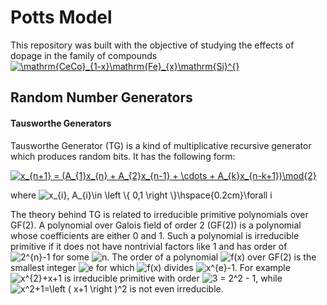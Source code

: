 # Potts Model
This repository was built with the objective of studying the effects of dopage in the family of compounds <a href="https://www.codecogs.com/eqnedit.php?latex=\inline&space;\dpi{120}&space;\mathrm{CeCo}_{1-x}\mathrm{Fe}_{x}\mathrm{Si}^{}" target="_blank"><img src="https://latex.codecogs.com/gif.latex?\inline&space;\dpi{120}&space;\mathrm{CeCo}_{1-x}\mathrm{Fe}_{x}\mathrm{Si}^{}" title="\mathrm{CeCo}_{1-x}\mathrm{Fe}_{x}\mathrm{Si}^{}" /></a>
##  Random Number Generators

#### Tausworthe Generators 
Tausworthe Generator (TG) is a kind of multiplicative recursive generator which produces random bits. It has the following form:

<a href="https://www.codecogs.com/eqnedit.php?latex=x_{n&plus;1}&space;=&space;(A_{1}x_{n}&space;&plus;&space;A_{2}x_{n-1}&space;&plus;&space;\cdots&space;&plus;&space;A_{k}x_{n-k&plus;1})\mod{2}" target="_blank"><img src="https://latex.codecogs.com/gif.latex?x_{n&plus;1}&space;=&space;(A_{1}x_{n}&space;&plus;&space;A_{2}x_{n-1}&space;&plus;&space;\cdots&space;&plus;&space;A_{k}x_{n-k&plus;1})\mod{2}" title="x_{n+1} = (A_{1}x_{n} + A_{2}x_{n-1} + \cdots + A_{k}x_{n-k+1})\mod{2}" /></a>

where <img src="https://latex.codecogs.com/gif.latex?\inline&space;x_{i},&space;A_{i}\in&space;\left&space;\{&space;0,1&space;\right&space;\}\hspace{0.2cm}\forall&space;i" title="x_{i}, A_{i}\in \left \{ 0,1 \right \}\hspace{0.2cm}\forall i" />

The theory behind TG is related to irreducible primitive polynomials over GF(2). A polynomial over Galois field of order 2 (GF(2)) is a polynomial whose coefficients are either 0 and 1. Such a polynomial is irreducible primitive if it does not have nontrivial factors like 1 and has order of <img src="https://latex.codecogs.com/gif.latex?\inline&space;2^{n}-1" title="2^{n}-1" /> for some <img src="https://latex.codecogs.com/gif.latex?\inline&space;n" title="n" />. The order of a polynomial <img src="https://latex.codecogs.com/gif.latex?\inline&space;f(x)" title="f(x)" /> over GF(2) is the smallest integer <img src="https://latex.codecogs.com/gif.latex?\inline&space;e" title="e" />  for which <img src="https://latex.codecogs.com/gif.latex?\inline&space;f(x)" title="f(x)" /> divides <img src="https://latex.codecogs.com/gif.latex?\inline&space;x^{e}-1" title="x^{e}-1" />. For example <img src="https://latex.codecogs.com/gif.latex?\inline&space;x^{2}&plus;x&plus;1" title="x^{2}+x+1" />  is irreducible primitive with order <img src="https://latex.codecogs.com/gif.latex?\inline&space;3&space;=&space;2^2&space;-&space;1" title="3 = 2^2 - 1" />, while <img src="https://latex.codecogs.com/gif.latex?\inline&space;x^2&plus;1=\left&space;(&space;x&plus;1&space;\right&space;)^2" title="x^2+1=\left ( x+1 \right )^2" /> is not even irreducible.
